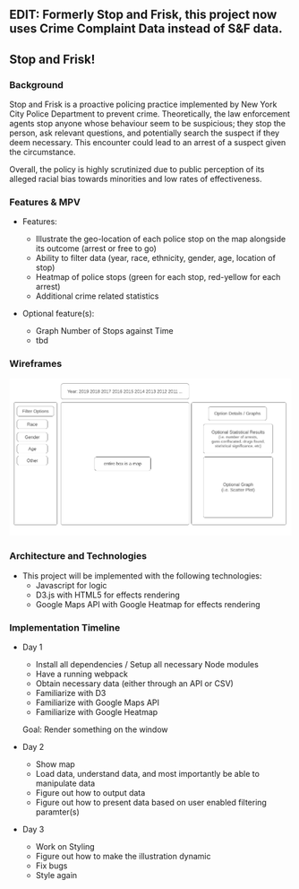 ## EDIT: Formerly Stop and Frisk, this project now uses Crime Complaint Data instead of S&F data.

## Stop and Frisk!

### Background

Stop and Frisk is a proactive policing practice implemented by New York City Police Department to prevent crime. Theoretically, the law enforcement agents stop anyone whose behaviour seem to be suspicious; they stop the person, ask relevant questions, and potentially search the suspect if they deem necessary. This encounter could lead to an arrest of a suspect given the circumstance.

Overall, the policy is highly scrutinized due to public perception of its alleged racial bias towards minorities and low rates of effectiveness. 

### Features & MPV

+ Features:
    - Illustrate the geo-location of each police stop on the map alongside its outcome (arrest or free to go)
    - Ability to filter data (year, race, ethnicity, gender, age, location of stop)
    - Heatmap of police stops (green for each stop, red-yellow for each arrest)
    - Additional crime related statistics
    
+ Optional feature(s):
    - Graph Number of Stops against Time
    - tbd 

### Wireframes

![Project Image](./assets/images/projectimage.png)

### Architecture and Technologies

+ This project will be implemented with the following technologies: 
    - Javascript for logic
    - D3.js with HTML5 for effects rendering
    - Google Maps API with Google Heatmap for effects rendering

### Implementation Timeline

+ Day 1
    - Install all dependencies / Setup all necessary Node modules
    - Have a running webpack
    - Obtain necessary data (either through an API or CSV)
    - Familiarize with D3
    - Familiarize with Google Maps API
    - Familiarize with Google Heatmap

    Goal: Render something on the window

+ Day 2
    - Show map
    - Load data, understand data, and most importantly be able to manipulate data
    - Figure out how to output data
    - Figure out how to present data based on user enabled filtering paramter(s)

+ Day 3
    - Work on Styling
    - Figure out how to make the illustration dynamic
    - Fix bugs
    - Style again

    
<!--
    A search engine platform that provides user the ability to surf the internet.

<a href="https://wireframe.cc/BFnlTn">Wireframe - click here</a>

Details: 

+ crawler
    - this one does the marathon;
+ reverse indexing
    - reverse k-v pair;
+ page ranking
    - provide relevant search results;
+ stop words
    - a blockade of better user experience;
+ spell check
    - assume the corrected search input;
+ search through synonyms;
+ search output for images;
+ admin dashboard - add / remove root sources for enhanced search results;

-------------------------------------------------

## JS Project

I am currently deciding to choose one of the following topics that I have in mind: 

### (1) 
+  Illustrate the relationship between Crime level and Income per capita, Unemployment rate, and Education. (could add/remove params like education)
    - I have worked with crime stats before so the data is available at borough level for NYC. 

### (2) 
+  Time series analysis between Health issues (like obesity) and Fast Food Stores / Income (per capita.)
    - I have to take a look at the data for Fast Food stores. This one is interesting but I am not quite sure if the data is available in a format that would be useful (i.e. whether data is annual, etc)

<!-- ### (3)
+  This one is freestyling but I was thinking about a web app that has basic i/o. 
    - *input*: food item
    - *output*: nutritional props/cons
    - the ability to compare several foods and be able to pick the one with less harmful content.

+  But I think the overall idea, visually, could be less stylish and therefore not attractive. For some reason, it also feels less challenging. -->

<!-- ### (4)

+  This one is also kind of freestyling and moving away from data visualization but the general idea: 
    - *input*: Enter your name / or any random drawing with your mouse on the window. 
    - *output*: musical tones based on how the drawing interacts with the 'special box' that takes in points and converts them into musical sounds.

### (5)

+ A Search Engine from scratch

(If allowed, this would be my ideal selection)

I had this idea that we had to use JS to build our project.
Hence, I was looking forward to building a basic search engine since
I seem to be really interested into figuring out how it works [bts]. So I spent 
some time reading about 'crawling' and efficient ways to send request to database, etc. 
But I am guessing this is not allowed anymore since it's not really data visualization 
or game to the extent shown in the syllabus?

### (6)

+ Browser History (Visuals)
    - Given Browser History content, illustrate where user spends time (Pie chart)?
    - This one seems really interesting. 
    - But it seems too personal.
    - Seems less challenging. Not sure.

(7) Replicate "What Percent Are You?"

------------------------------------------- -->
